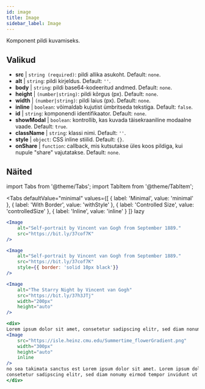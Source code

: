 ```yaml
---
id: image
title: Image
sidebar_label: Image
---
```


Komponent pildi kuvamiseks.

## Valikud

* __src__ | `string (required)`: pildi allika asukoht. Default: `none`.
* __alt__ | `string`: pildi kirjeldus. Default: `''`.
* __body__ | `string`: pildi base64-kodeeritud andmed. Default: `none`.
* __height__ | `(number|string)`: pildi kõrgus (px). Default: `none`.
* __width__ | `(number|string)`: pildi laius (px). Default: `none`.
* __inline__ | `boolean`: võimaldab kujutist ümbritseda tekstiga. Default: `false`.
* __id__ | `string`: komponendi identifikaator. Default: `none`.
* __showModal__ | `boolean`: kontrollib, kas kuvada täisekraaniline modaalne vaade. Default: `true`.
* __className__ | `string`: klassi nimi. Default: `''`.
* __style__ | `object`: CSS inline stiilid. Default: `{}`.
* __onShare__ | `function`: callback, mis kutsutakse üles koos pildiga, kui nupule "share" vajutatakse. Default: `none`.


## Näited

import Tabs from '@theme/Tabs';
import TabItem from '@theme/TabItem';

<Tabs
    defaultValue="minimal"
    values={[
        { label: 'Minimal', value: 'minimal' },
        { label: 'With Border', value: 'withStyle' },
        { label: 'Controlled Size', value: 'controlledSize' },
        { label: 'Inline', value: 'inline' }
    ]}
    lazy
>
<TabItem value="minimal">

```jsx live
<Image 
    alt="Self-portrait by Vincent van Gogh from September 1889." 
    src="https://bit.ly/37cof7K"
/>
```

</TabItem>

<TabItem value="withStyle">

```jsx live
<Image 
    alt="Self-portrait by Vincent van Gogh from September 1889." 
    src="https://bit.ly/37cof7K"
    style={{ border: 'solid 10px black'}}
/>
```
</TabItem>

<TabItem value="controlledSize">

```jsx live
<Image 
    alt="The Starry Night by Vincent van Gogh" 
    src="https://bit.ly/37h3JTj"
    width="200px"
    height="auto"
/>
```
</TabItem>


<TabItem value="inline">

```jsx live
<div>
Lorem ipsum dolor sit amet, consetetur sadipscing elitr, sed diam nonumy eirmod tempor invidunt ut labore et dolore magna aliquyam erat, sed diam voluptua. At vero eos et accusam et justo duo dolores et ea rebum. Stet clita kasd gubergren, 
<Image 
    src="https://isle.heinz.cmu.edu/Summertime_flowerGradient.png"
    width="300px"
    height="auto"
    inline
/>
no sea takimata sanctus est Lorem ipsum dolor sit amet. Lorem ipsum dolor sit amet, 
consetetur sadipscing elitr, sed diam nonumy eirmod tempor invidunt ut labore et dolore magna aliquyam erat, sed diam voluptua. At vero eos et accusam et justo duo dolores et ea rebum. Stet clita kasd gubergren, no sea takimata sanctus est Lorem ipsum dolor sit amet. Lorem ipsum dolor sit amet, consetetur sadipscing elitr, sed diam nonumy eirmod tempor invidunt ut labore et dolore magna aliquyam erat, sed diam voluptua. At vero eos et accusam et justo duo dolores et ea rebum. Stet clita kasd gubergren, no sea takimata sanctus est Lorem ipsum dolor sit amet. Lorem ipsum dolor sit amet, consetetur sadipscing elitr, sed diam nonumy eirmod tempor invidunt ut labore et dolore magna aliquyam erat, sed diam voluptua. At vero eos et accusam et justo duo dolores et ea rebum. Stet clita kasd gubergren, no sea takimata sanctus est Lorem ipsum dolor sit amet.
</div>
```
</TabItem>

</Tabs>
